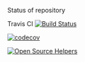 Status of repository

Travis CI [![Build Status](https://travis-ci.org/uglyoldbob/web-admin.svg?branch=master)](https://travis-ci.org/uglyoldbob/web-admin)

[![codecov](https://codecov.io/gh/uglyoldbob/web-admin/branch/master/graph/badge.svg)](https://codecov.io/gh/uglyoldbob/web-admin)

[![Open Source Helpers](https://www.codetriage.com/uglyoldbob/web-admin/badges/users.svg)](https://www.codetriage.com/uglyoldbob/web-admin)
